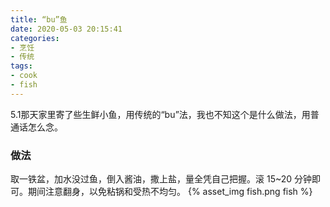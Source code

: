 ```yaml
---
title: “bu”鱼
date: 2020-05-03 20:15:41
categories:
- 烹饪
- 传统
tags: 
- cook
- fish
---
```


5.1那天家里寄了些生鲜小鱼，用传统的“bu”法，我也不知这个是什么做法，用普通话怎么念。

### 做法

取一铁盆，加水没过鱼，倒入酱油，撒上盐，量全凭自己把握。滚 15~20 分钟即可。期间注意翻身，以免粘锅和受热不均匀。
{% asset_img fish.png fish %}
<br />
